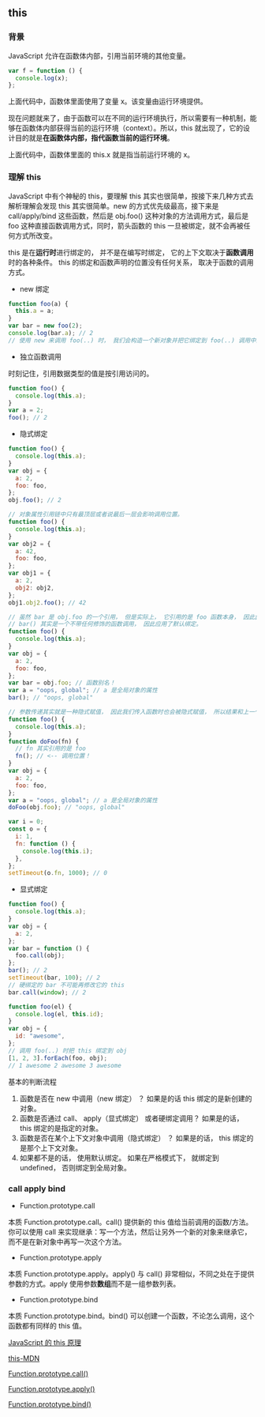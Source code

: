 ## this

### 背景

JavaScript 允许在函数体内部，引用当前环境的其他变量。

```js
var f = function () {
  console.log(x);
};
```

上面代码中，函数体里面使用了变量 x。该变量由运行环境提供。

现在问题就来了，由于函数可以在不同的运行环境执行，所以需要有一种机制，能够在函数体内部获得当前的运行环境（context）。所以，this 就出现了，它的设计目的就是**在函数体内部，指代函数当前的运行环境**。

上面代码中，函数体里面的 this.x 就是指当前运行环境的 x。

### 理解 this

JavaScript 中有个神秘的 this，要理解 this 其实也很简单，按接下来几种方式去解析理解会发现 this 其实很简单。new 的方式优先级最高，接下来是 call/apply/bind 这些函数，然后是 obj.foo() 这种对象的方法调用方式，最后是 foo 这种直接函数调用方式，同时，箭头函数的 this 一旦被绑定，就不会再被任何方式所改变。

this 是在**运行时**进行绑定的， 并不是在编写时绑定， 它的上下文取决于**函数调用**时的各种条件。 this 的绑定和函数声明的位置没有任何关系， 取决于函数的调用方式。

- new 绑定

```js
function foo(a) {
  this.a = a;
}
var bar = new foo(2);
console.log(bar.a); // 2
// 使用 new 来调用 foo(..) 时， 我们会构造一个新对象并把它绑定到 foo(..) 调用中的 this 上。
```

- 独立函数调用

时刻记住，引用数据类型的值是按引用访问的。

```js
function foo() {
  console.log(this.a);
}
var a = 2;
foo(); // 2
```

- 隐式绑定

```js
function foo() {
  console.log(this.a);
}
var obj = {
  a: 2,
  foo: foo,
};
obj.foo(); // 2

// 对象属性引用链中只有最顶层或者说最后一层会影响调用位置。
function foo() {
  console.log(this.a);
}
var obj2 = {
  a: 42,
  foo: foo,
};
var obj1 = {
  a: 2,
  obj2: obj2,
};
obj1.obj2.foo(); // 42

// 虽然 bar 是 obj.foo 的一个引用， 但是实际上， 它引用的是 foo 函数本身， 因此此时的
// bar() 其实是一个不带任何修饰的函数调用， 因此应用了默认绑定。
function foo() {
  console.log(this.a);
}
var obj = {
  a: 2,
  foo: foo,
};
var bar = obj.foo; // 函数别名！
var a = "oops, global"; // a 是全局对象的属性
bar(); // "oops, global"

// 参数传递其实就是一种隐式赋值， 因此我们传入函数时也会被隐式赋值， 所以结果和上一个例子一样。
function foo() {
  console.log(this.a);
}
function doFoo(fn) {
  // fn 其实引用的是 foo
  fn(); // <-- 调用位置！
}
var obj = {
  a: 2,
  foo: foo,
};
var a = "oops, global"; // a 是全局对象的属性
doFoo(obj.foo); // "oops, global"

var i = 0;
const o = {
  i: 1,
  fn: function () {
    console.log(this.i);
  },
};
setTimeout(o.fn, 1000); // 0
```

- 显式绑定

```js
function foo() {
  console.log(this.a);
}
var obj = {
  a: 2,
};
var bar = function () {
  foo.call(obj);
};
bar(); // 2
setTimeout(bar, 100); // 2
// 硬绑定的 bar 不可能再修改它的 this
bar.call(window); // 2

function foo(el) {
  console.log(el, this.id);
}
var obj = {
  id: "awesome",
};
// 调用 foo(..) 时把 this 绑定到 obj
[1, 2, 3].forEach(foo, obj);
// 1 awesome 2 awesome 3 awesome
```

基本的判断流程

1. 函数是否在 new 中调用（new 绑定） ？ 如果是的话 this 绑定的是新创建的对象。
2. 函数是否通过 call、 apply（显式绑定） 或者硬绑定调用？ 如果是的话， this 绑定的是指定的对象。
3. 函数是否在某个上下文对象中调用（隐式绑定） ？ 如果是的话， this 绑定的是那个上下文对象。
4. 如果都不是的话， 使用默认绑定。 如果在严格模式下， 就绑定到 undefined， 否则绑定到全局对象。

### call apply bind

- Function.prototype.call

本质 Function.prototype.call。call() 提供新的 this 值给当前调用的函数/方法。你可以使用 call 来实现继承：写一个方法，然后让另外一个新的对象来继承它，而不是在新对象中再写一次这个方法。

- Function.prototype.apply

本质 Function.prototype.apply。apply() 与 call() 非常相似，不同之处在于提供参数的方式。apply 使用参数**数组**而不是一组参数列表。

- Function.prototype.bind

本质 Function.prototype.bind。bind() 可以创建一个函数，不论怎么调用，这个函数都有同样的 this 值。

[JavaScript 的 this 原理](https://www.ruanyifeng.com/blog/2018/06/javascript-this.html)

[this-MDN](https://developer.mozilla.org/zh-CN/docs/Web/JavaScript/Reference/Operators/this)

[Function.prototype.call()](https://developer.mozilla.org/zh-CN/docs/Web/JavaScript/Reference/Global_Objects/Function/call)

[Function.prototype.apply()](https://developer.mozilla.org/zh-CN/docs/Web/JavaScript/Reference/Global_Objects/Function/apply)

[Function.prototype.bind()](https://developer.mozilla.org/zh-CN/docs/Web/JavaScript/Reference/Global_Objects/Function/bind)
